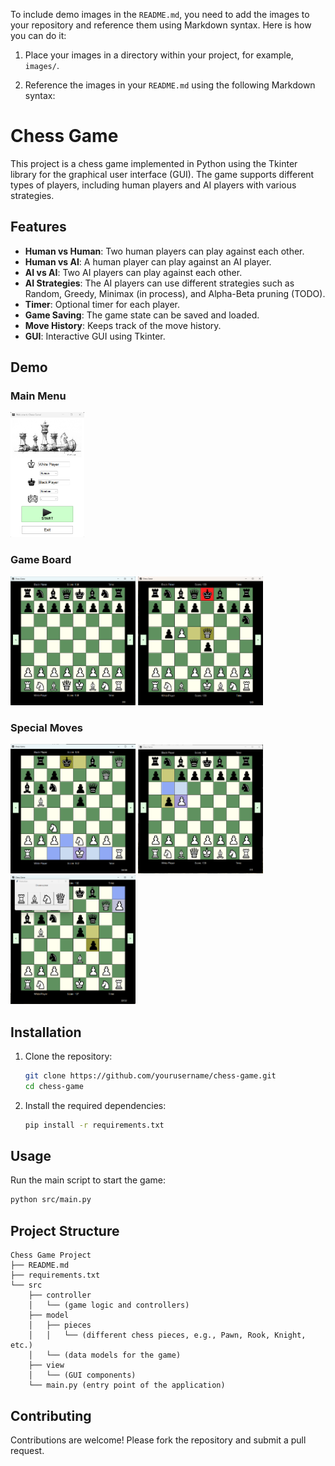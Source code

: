 To include demo images in the `README.md`, you need to add the images to your repository and reference them using Markdown syntax. Here is how you can do it:

1. Place your images in a directory within your project, for example, `images/`.

2. Reference the images in your `README.md` using the following Markdown syntax:


# Chess Game

This project is a chess game implemented in Python using the Tkinter library for the graphical user interface (GUI). The game supports different types of players, including human players and AI players with various strategies.

## Features

- **Human vs Human**: Two human players can play against each other.
- **Human vs AI**: A human player can play against an AI player.
- **AI vs AI**: Two AI players can play against each other.
- **AI Strategies**: The AI players can use different strategies such as Random, Greedy, Minimax (in process), and Alpha-Beta pruning (TODO).
- **Timer**: Optional timer for each player.
- **Game Saving**: The game state can be saved and loaded.
- **Move History**: Keeps track of the move history.
- **GUI**: Interactive GUI using Tkinter.

## Demo

### Main Menu
<img src="/resources/demo_images/main_menu.png" alt="Main Menu" height="200"/>

### Game Board

<p>
<img src="/resources/demo_images/starting.png" alt="Special Moves" width="200"/>
<img src="/resources/demo_images/king_in_check.png" alt="Main Menu" width="200"/>
</p>

### Special Moves

<p>
<img src="/resources/demo_images/castling.png" alt="Special Moves" width="200"/>
<img src="/resources/demo_images/en_passant.png" alt="Special Moves" width="200"/>
<img src="/resources/demo_images/pawn_promotion.png" alt="Special Moves" width="200"/>
</p>

## Installation

1. Clone the repository:
    ```sh
    git clone https://github.com/yourusername/chess-game.git
    cd chess-game
    ```

2. Install the required dependencies:
    ```sh
    pip install -r requirements.txt
    ```

## Usage

Run the main script to start the game:
```sh
python src/main.py
```

## Project Structure

```plaintext
Chess Game Project
├── README.md
├── requirements.txt
└── src
    ├── controller
    │   └── (game logic and controllers)
    ├── model
    │   ├── pieces
    │   │   └── (different chess pieces, e.g., Pawn, Rook, Knight, etc.)
    │   └── (data models for the game)
    ├── view
    │   └── (GUI components)
    └── main.py (entry point of the application)
```

## Contributing

Contributions are welcome! Please fork the repository and submit a pull request.
